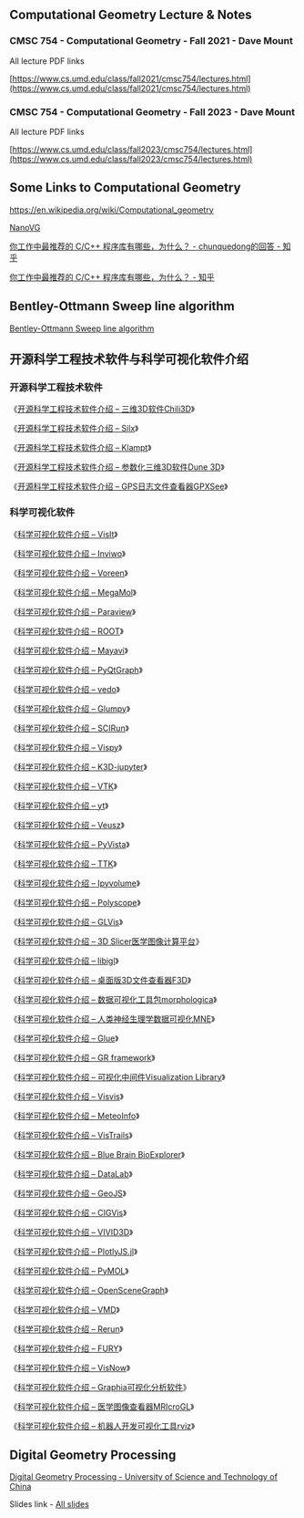 
## Computational Geometry Lecture & Notes

### CMSC 754 - Computational Geometry - Fall 2021 - Dave Mount

All lecture PDF links

[https://www.cs.umd.edu/class/fall2021/cmsc754/lectures.html](https://www.cs.umd.edu/class/fall2021/cmsc754/lectures.html)

### CMSC 754 - Computational Geometry - Fall 2023 - Dave Mount

All lecture PDF links

[https://www.cs.umd.edu/class/fall2023/cmsc754/lectures.html](https://www.cs.umd.edu/class/fall2023/cmsc754/lectures.html)


## Some Links to Computational Geometry

https://en.wikipedia.org/wiki/Computational_geometry

[NanoVG](https://github.com/memononen/nanovg)

[你工作中最推荐的 C/C++ 程序库有哪些，为什么？ - chunquedong的回答 - 知乎](https://www.zhihu.com/question/51134387/answer/2664748363)

[你工作中最推荐的 C/C++ 程序库有哪些，为什么？ - 知乎](https://www.zhihu.com/question/51134387)

## Bentley-Ottmann Sweep line algorithm

[Bentley-Ottmann Sweep line algorithm](https://github.com/ideasman42/isect_segments-bentley_ottmann)


## 开源科学工程技术软件与科学可视化软件介绍

### 开源科学工程技术软件

《[开源科学工程技术软件介绍 – 三维3D软件Chili3D](https://zhuanlan.zhihu.com/p/694685163)》

《[开源科学工程技术软件介绍 – Silx](https://zhuanlan.zhihu.com/p/692526778)》

《[开源科学工程技术软件介绍 – Klampt](https://zhuanlan.zhihu.com/p/693372722)》

《[开源科学工程技术软件介绍 – 参数化三维3D软件Dune 3D](https://zhuanlan.zhihu.com/p/694297265)》

《[开源科学工程技术软件介绍 – GPS日志文件查看器GPXSee](https://zhuanlan.zhihu.com/p/694423149)》

### 科学可视化软件

《[科学可视化软件介绍 – VisIt](https://zhuanlan.zhihu.com/p/682094366)》

《[科学可视化软件介绍 – Inviwo](https://zhuanlan.zhihu.com/p/681937644)》

《[科学可视化软件介绍 – Voreen](https://zhuanlan.zhihu.com/p/681822929)》

《[科学可视化软件介绍 – MegaMol](https://zhuanlan.zhihu.com/p/681762795)》

《[科学可视化软件介绍 – Paraview](https://zhuanlan.zhihu.com/p/681761901)》

《[科学可视化软件介绍 – ROOT](https://zhuanlan.zhihu.com/p/682156388)》

《[科学可视化软件介绍 – Mayavi](https://zhuanlan.zhihu.com/p/682222966)》

《[科学可视化软件介绍 – PyQtGraph](https://zhuanlan.zhihu.com/p/682299695)》

《[科学可视化软件介绍 – vedo](https://zhuanlan.zhihu.com/p/682418939)》

《[科学可视化软件介绍 – Glumpy](https://zhuanlan.zhihu.com/p/682777538)》

《[科学可视化软件介绍 – SCIRun](https://zhuanlan.zhihu.com/p/683186505)》

《[科学可视化软件介绍 – Vispy](https://zhuanlan.zhihu.com/p/683377077)》

《[科学可视化软件介绍 – K3D-jupyter](https://zhuanlan.zhihu.com/p/683598639)》

《[科学可视化软件介绍 – VTK](https://zhuanlan.zhihu.com/p/683795058)》

《[科学可视化软件介绍 – yt](https://zhuanlan.zhihu.com/p/683944560)》

《[科学可视化软件介绍 – Veusz](https://zhuanlan.zhihu.com/p/684076599)》

《[科学可视化软件介绍 – PyVista](https://zhuanlan.zhihu.com/p/684550486)》

《[科学可视化软件介绍 – TTK](https://zhuanlan.zhihu.com/p/684758429)》

《[科学可视化软件介绍 – Ipyvolume](https://zhuanlan.zhihu.com/p/685419584)》

《[科学可视化软件介绍 – Polyscope](https://zhuanlan.zhihu.com/p/685689986)》

《[科学可视化软件介绍 – GLVis](https://zhuanlan.zhihu.com/p/686183989)》

《[科学可视化软件介绍 – 3D Slicer医学图像计算平台](https://zhuanlan.zhihu.com/p/686185056)》

《[科学可视化软件介绍 – libigl](https://zhuanlan.zhihu.com/p/686346632)》

《[科学可视化软件介绍 – 桌面版3D文件查看器F3D](https://zhuanlan.zhihu.com/p/686620009)》

《[科学可视化软件介绍 – 数据可视化工具包morphologica](https://zhuanlan.zhihu.com/p/686787218)》

《[科学可视化软件介绍 – 人类神经生理学数据可视化MNE](https://zhuanlan.zhihu.com/p/687312430)》

《[科学可视化软件介绍 – Glue](https://zhuanlan.zhihu.com/p/687793421)》

《[科学可视化软件介绍 – GR framework](https://zhuanlan.zhihu.com/p/688214935)》

《[科学可视化软件介绍 – 可视化中间件Visualization Library](https://zhuanlan.zhihu.com/p/688715404)》

《[科学可视化软件介绍 – Visvis](https://zhuanlan.zhihu.com/p/688892259)》

《[科学可视化软件介绍 – MeteoInfo](https://zhuanlan.zhihu.com/p/689506628)》

《[科学可视化软件介绍 – VisTrails](https://zhuanlan.zhihu.com/p/689739611)》

《[科学可视化软件介绍 – Blue Brain BioExplorer](https://zhuanlan.zhihu.com/p/689856426)》

《[科学可视化软件介绍 – DataLab](https://zhuanlan.zhihu.com/p/689982554)》

《[科学可视化软件介绍 – GeoJS](https://zhuanlan.zhihu.com/p/690094732)》

《[科学可视化软件介绍 – CIGVis](https://zhuanlan.zhihu.com/p/690327498)》

《[科学可视化软件介绍 – VIVID3D](https://zhuanlan.zhihu.com/p/690506565)》

《[科学可视化软件介绍 – PlotlyJS.jl](https://zhuanlan.zhihu.com/p/690740461)》

《[科学可视化软件介绍 – PyMOL](https://zhuanlan.zhihu.com/p/690815560)》

《[科学可视化软件介绍 – OpenSceneGraph](https://zhuanlan.zhihu.com/p/691080416)》

《[科学可视化软件介绍 – VMD](https://zhuanlan.zhihu.com/p/691262560)》

《[科学可视化软件介绍 – Rerun](https://zhuanlan.zhihu.com/p/691850215)》

《[科学可视化软件介绍 – FURY](https://zhuanlan.zhihu.com/p/692767478)》

《[科学可视化软件介绍 – VisNow](https://zhuanlan.zhihu.com/p/693132820)》

《[科学可视化软件介绍 – Graphia可视化分析软件](https://zhuanlan.zhihu.com/p/693559884)》

《[科学可视化软件介绍 – 医学图像查看器MRIcroGL](https://zhuanlan.zhihu.com/p/693700342)》

《[科学可视化软件介绍 – 机器人开发可视化工具rviz](https://zhuanlan.zhihu.com/p/693876340)》


## Digital Geometry Processing

[Digital Geometry Processing - University of Science and Technology of China](https://ustc-gcl-f.github.io/course/2020_Spring_DGP/index.html)

Slides link - [All slides](https://rec.ustc.edu.cn/share/49c5fe30-c679-11ea-9996-65c18839ba05)


